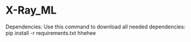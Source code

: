 # X-Ray_ML

Dependencies:
Use this command to download all needed dependencies:
  pip install -r requirements.txt
 hhehee